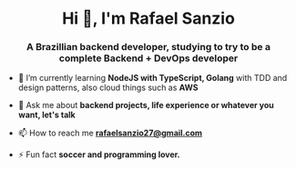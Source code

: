<h1 align="center">Hi 👋, I'm Rafael Sanzio</h1>
<h3 align="center">A Brazillian backend developer, studying to try to be a complete Backend + DevOps developer</h3>

- 🌱  I’m currently learning **NodeJS with TypeScript, Golang** with TDD and design patterns, also cloud things such as **AWS**

- 💬  Ask me about **backend projects, life experience or whatever you want, let's talk**

- 📫  How to reach me **rafaelsanzio27@gmail.com**

- ⚡  Fun fact **soccer and programming lover.**

